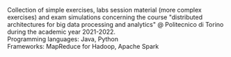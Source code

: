Collection of simple exercises, labs session material (more complex exercises) and exam simulations concerning the course "distributed architectures for big data processing and analytics" @ Politecnico di Torino during the academic year 2021-2022. \
Programming languages: Java, Python \
Frameworks: MapReduce for Hadoop, Apache Spark
